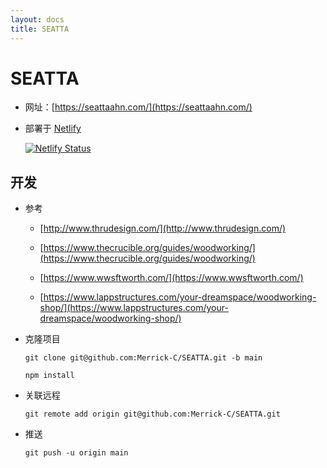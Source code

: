 ```yaml
---
layout: docs
title: SEATTA
---
```


# SEATTA

- 网址：[https://seattaahn.com/](https://seattaahn.com/)

- 部署于 [Netlify](https://www.netlify.com/)

    [![Netlify Status](https://api.netlify.com/api/v1/badges/96a7c51d-1b66-47d6-82c7-899d089c0196/deploy-status)](https://app.netlify.com/sites/seatta/deploys)

## 开发

- 参考

    - [http://www.thrudesign.com/](http://www.thrudesign.com/)

    - [https://www.thecrucible.org/guides/woodworking/](https://www.thecrucible.org/guides/woodworking/)

    - [https://www.wwsftworth.com/](https://www.wwsftworth.com/)

    - [https://www.lappstructures.com/your-dreamspace/woodworking-shop/](https://www.lappstructures.com/your-dreamspace/woodworking-shop/)

- 克隆项目

    `git clone git@github.com:Merrick-C/SEATTA.git -b main`

    `npm install`

- 关联远程

    `git remote add origin git@github.com:Merrick-C/SEATTA.git`

- 推送

    `git push -u origin main`
